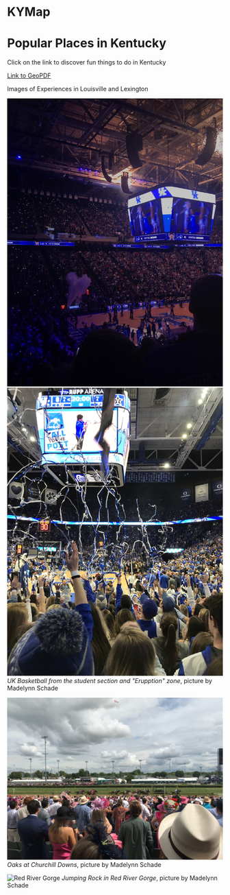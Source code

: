 # KYMap
# Popular Places in Kentucky
Click on the link to discover fun things to do in Kentucky

[Link to GeoPDF](ThingsInKy.pdf)


Images of Experiences in Louisville and Lexington

![Rupp Arena](rupparena.jpg)
![Rupp Arena](rupparena2.jpg)
*UK Basketball from the student section and "Erupption" zone*, picture by Madelynn Schade

![Oaks at Churchill Downs](Oaks.jpg)
*Oaks at Churchill Downs*, picture by Madelynn Schade

![Red River Gorge](RRG.jpg)
*Jumping Rock in Red River Gorge*, picture by Madelynn Schade





